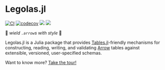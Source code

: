 # Legolas.jl

[![CI](https://github.com/beacon-biosignals/Legolas.jl/actions/workflows/CI.yml/badge.svg)](https://github.com/beacon-biosignals/Legolas.jl/actions/workflows/CI.yml)
[![codecov](https://codecov.io/gh/beacon-biosignals/Legolas.jl/branch/main/graph/badge.svg?token=YW1TCLK18Y)](https://codecov.io/gh/beacon-biosignals/Legolas.jl)
[![](https://img.shields.io/badge/docs-stable-blue.svg)](https://beacon-biosignals.github.io/Legolas.jl/stable)
[![](https://img.shields.io/badge/docs-dev-blue.svg)](https://beacon-biosignals.github.io/Legolas.jl/dev)

🏹 *wield `.arrow`s with style* 🏹 

Legolas.jl is a Julia package that provides [Tables.jl](https://github.com/JuliaData/Tables.jl)-friendly mechanisms for constructing, reading, writing, and validating [Arrow](https://arrow.apache.org/) tables against extensible, versioned, user-specified schemas.

Want to know more? [Take the tour!](https://github.com/beacon-biosignals/Legolas.jl/tree/master/examples/tour.jl)
